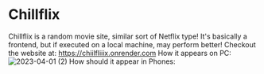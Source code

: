 # Chillflix
Chillflix is a random movie site, similar sort of Netflix type!
It's basically a frontend, but if executed on a local machine, may perform better!
Checkout the website at: https://chiilfliiix.onrender.com
How it appears on PC:
![2023-04-01 (2)](https://user-images.githubusercontent.com/91628436/229289573-751152cd-5e6c-450f-918c-2a9e6488cb56.png)
How should it appear in Phones:
